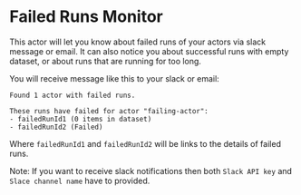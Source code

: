 # Failed Runs Monitor

This actor will let you know about failed runs of your actors via slack message or email. It can also notice you about successful runs with empty dataset, or about runs that are running for too long.

You will receive message like this to your slack or email:
```
Found 1 actor with failed runs.

These runs have failed for actor "failing-actor":
- failedRunId1 (0 items in dataset)
- failedRunId2 (Failed)
```

Where `failedRunId1` and `failedRunId2` will be links to the details of failed runs.


Note: If you want to receive slack notifications then both `Slack API key` and `Slace channel name` have to provided.
